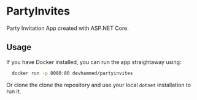 # PartyInvites

Party Invitation App created with ASP.NET Core.


## Usage

If you have Docker installed, you can run the app straightaway using:

```sh
  docker run -p 8080:80 devhammed/partyinvites
```

Or clone the clone the repository and use your local `dotnet` installation to run it.
